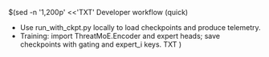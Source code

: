 $(sed -n '1,200p' <<'TXT'
Developer workflow (quick)
- Use run_with_ckpt.py locally to load checkpoints and produce telemetry.
- Training: import ThreatMoE.Encoder and expert heads; save checkpoints with gating and expert_i keys.
TXT
)
